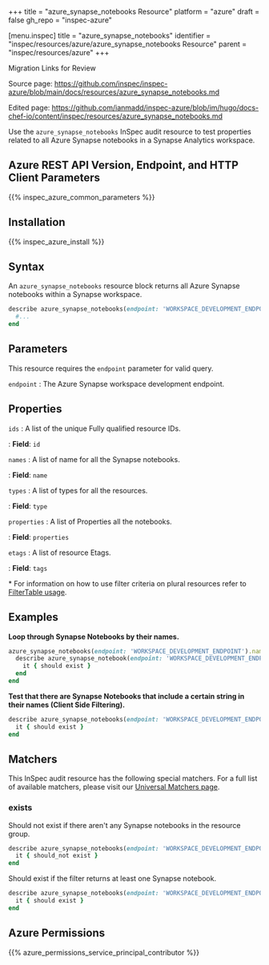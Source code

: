 +++
title = "azure_synapse_notebooks Resource"
platform = "azure"
draft = false
gh_repo = "inspec-azure"

[menu.inspec]
title = "azure_synapse_notebooks"
identifier = "inspec/resources/azure/azure_synapse_notebooks Resource"
parent = "inspec/resources/azure"
+++

<div class="admonition-note">
<p class="admonition-note-title">Migration Links for Review</p>
<div class="admonition-note-text">
<p>Source page: <a href="https://github.com/inspec/inspec-azure/blob/main/docs/resources/azure_synapse_notebooks.md">https://github.com/inspec/inspec-azure/blob/main/docs/resources/azure_synapse_notebooks.md</a></p>
<p>Edited page: <a href="https://github.com/ianmadd/inspec-azure/blob/im/hugo/docs-chef-io/content/inspec/resources/azure_synapse_notebooks.md">https://github.com/ianmadd/inspec-azure/blob/im/hugo/docs-chef-io/content/inspec/resources/azure_synapse_notebooks.md</a></p>
</div>
</div>


Use the `azure_synapse_notebooks` InSpec audit resource to test properties related to all Azure Synapse notebooks in a Synapse Analytics workspace.

## Azure REST API Version, Endpoint, and HTTP Client Parameters

{{% inspec_azure_common_parameters %}}

## Installation

{{% inspec_azure_install %}}

## Syntax

An `azure_synapse_notebooks` resource block returns all Azure Synapse notebooks within a Synapse workspace.

```ruby
describe azure_synapse_notebooks(endpoint: 'WORKSPACE_DEVELOPMENT_ENDPOINT') do
  #...
end
```

## Parameters

This resource requires the `endpoint` parameter for valid query.

`endpoint`
: The Azure Synapse workspace development endpoint.

## Properties

`ids`
: A list of the unique Fully qualified resource IDs.

: **Field**: `id`

`names`
: A list of name for all the Synapse notebooks.

: **Field**: `name`

`types`
: A list of types for all the resources.

: **Field**: `type`

`properties`
: A list of Properties all the notebooks.

: **Field**: `properties`

`etags`
: A list of resource Etags.

: **Field**: `tags`


<superscript>*</superscript> For information on how to use filter criteria on plural resources refer to [FilterTable usage](https://github.com/inspec/inspec/blob/master/dev-docs/filtertable-usage.md).

## Examples

**Loop through Synapse Notebooks by their names.**

```ruby
azure_synapse_notebooks(endpoint: 'WORKSPACE_DEVELOPMENT_ENDPOINT').names.each do |name|
  describe azure_synapse_notebook(endpoint: 'WORKSPACE_DEVELOPMENT_ENDPOINT', name: name) do
    it { should exist }
  end
end
```

**Test that there are Synapse Notebooks that include a certain string in their names (Client Side Filtering).**

```ruby
describe azure_synapse_notebooks(endpoint: 'WORKSPACE_DEVELOPMENT_ENDPOINT').where { name.include?('analytics-trends') } do
  it { should exist }
end
```

## Matchers

This InSpec audit resource has the following special matchers. For a full list of available matchers, please visit our [Universal Matchers page](https://www.inspec.io/docs/reference/matchers/).

### exists

Should not exist if there aren't any Synapse notebooks in the resource group.

```ruby
describe azure_synapse_notebooks(endpoint: 'WORKSPACE_DEVELOPMENT_ENDPOINT') do
  it { should_not exist }
end
```

Should exist if the filter returns at least one Synapse notebook.

```ruby
describe azure_synapse_notebooks(endpoint: 'WORKSPACE_DEVELOPMENT_ENDPOINT') do
  it { should exist }
end
```

## Azure Permissions

{{% azure_permissions_service_principal_contributor %}}
